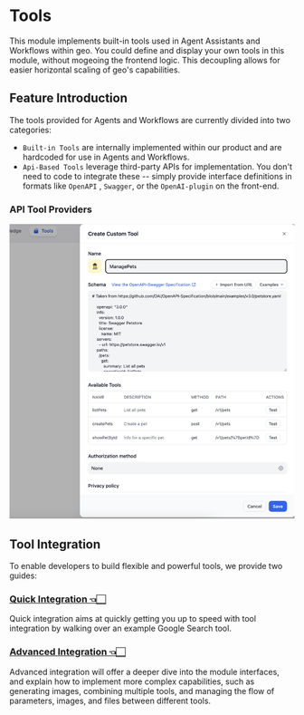 # Tools

This module implements built-in tools used in Agent Assistants and Workflows within geo. You could define and display your own tools in this module, without mogeoing the frontend logic. This decoupling allows for easier horizontal scaling of geo's capabilities.

## Feature Introduction

The tools provided for Agents and Workflows are currently divided into two categories:
- `Built-in Tools` are internally implemented within our product and are hardcoded for use in Agents and Workflows. 
- `Api-Based Tools`  leverage third-party APIs for implementation. You don't need to code to integrate these -- simply provide interface definitions in formats like `OpenAPI` , `Swagger`, or the `OpenAI-plugin` on the front-end.

### API Tool Providers
![Alt text](docs/images/index/image-1.png)

## Tool Integration

To enable developers to build flexible and powerful tools, we provide two guides:

### [Quick Integration 👈🏻](./docs/en_US/tool_scale_out.md)
Quick integration aims at quickly getting you up to speed with tool integration by walking over an example Google Search tool.

### [Advanced Integration 👈🏻](./docs/en_US/advanced_scale_out.md)
Advanced integration will offer a deeper dive into the module interfaces, and explain how to implement more complex capabilities, such as generating images, combining multiple tools, and managing the flow of parameters, images, and files between different tools.